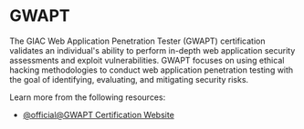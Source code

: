 # GWAPT

The GIAC Web Application Penetration Tester (GWAPT) certification validates an individual's ability to perform in-depth web application security assessments and exploit vulnerabilities. GWAPT focuses on using ethical hacking methodologies to conduct web application penetration testing with the goal of identifying, evaluating, and mitigating security risks.

Learn more from the following resources:

- [@official@GWAPT Certification Website](https://www.giac.org/certifications/web-application-penetration-tester-gwapt/)